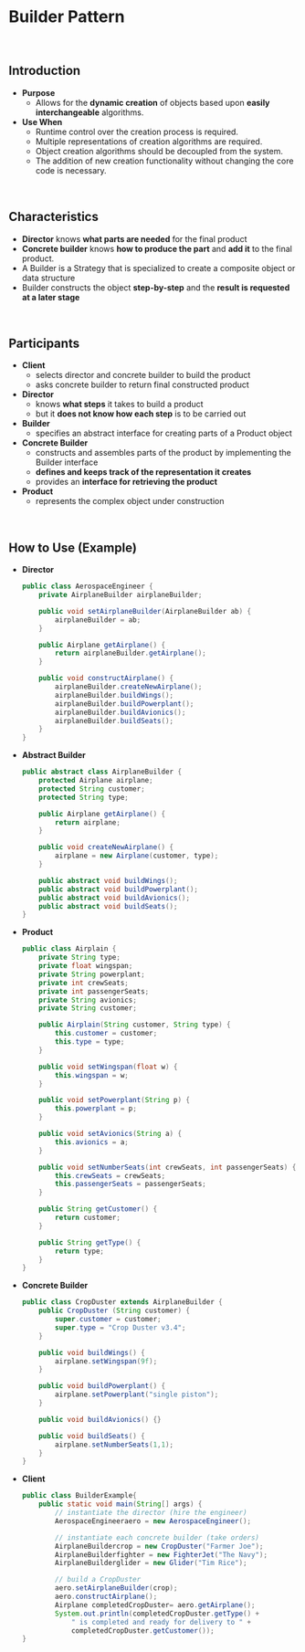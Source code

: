 # Builder Pattern

<br>

## Introduction
- **Purpose**
  - Allows for the **dynamic creation** of objects based upon **easily interchangeable** algorithms.
- **Use When**
  - Runtime control over the creation process is required.
  - Multiple representations of creation algorithms are required.
  - Object creation algorithms should be decoupled from the system.
  - The addition of new creation functionality without changing the core code is necessary.

<br>

## Characteristics
- **Director** knows **what parts are needed** for the final product
- **Concrete builder** knows **how to produce the part** and **add it** to the final product.
- A Builder is a Strategy that is specialized to create a composite object or data structure
- Builder constructs the object **step-by-step** and the **result is requested at a later stage**

<br>

## Participants
- **Client**
  - selects director and concrete builder to build the product
  - asks concrete builder to return final constructed product
- **Director**
  - knows **what steps** it takes to build a product
  - but it **does not know how each step** is to be carried out 
- **Builder**
  - specifies an abstract interface for creating parts of a Product object
- **Concrete Builder**
  -  constructs and assembles parts of the product by implementing the Builder interface
  -  **defines and keeps track of the representation it creates**
  -  provides an **interface for retrieving the product**
- **Product**
  - represents the complex object under construction

<br>

## How to Use (Example)
- **Director**
  ```Java
  public class AerospaceEngineer {
      private AirplaneBuilder airplaneBuilder;
  
      public void setAirplaneBuilder(AirplaneBuilder ab) {
          airplaneBuilder = ab;
      }
  
      public Airplane getAirplane() {
          return airplaneBuilder.getAirplane();
      }
  
      public void constructAirplane() {
          airplaneBuilder.createNewAirplane();
          airplaneBuilder.buildWings();
          airplaneBuilder.buildPowerplant();
          airplaneBuilder.buildAvionics();
          airplaneBuilder.buildSeats();
      }
  }
  ```
- **Abstract Builder**
  ```Java
  public abstract class AirplaneBuilder {
      protected Airplane airplane;
      protected String customer;
      protected String type;
  
      public Airplane getAirplane() {
          return airplane;
      }
  
      public void createNewAirplane() {
          airplane = new Airplane(customer, type);
      }
  
      public abstract void buildWings();
      public abstract void buildPowerplant();
      public abstract void buildAvionics();
      public abstract void buildSeats();
  }
  ```
- **Product**
  ```Java
  public class Airplain {
      private String type;
      private float wingspan;
      private String powerplant;
      private int crewSeats;
      private int passengerSeats;
      private String avionics;
      private String customer;

      public Airplain(String customer, String type) {
          this.customer = customer;
          this.type = type;
      }

      public void setWingspan(float w) {
          this.wingspan = w;
      }

      public void setPowerplant(String p) {
          this.powerplant = p;
      }
  
      public void setAvionics(String a) {
          this.avionics = a;
      }
  
      public void setNumberSeats(int crewSeats, int passengerSeats) {
          this.crewSeats = crewSeats;
          this.passengerSeats = passengerSeats;
      }
  
      public String getCustomer() {
          return customer;
      }
  
      public String getType() {
          return type;
      }
  }
  ```
- **Concrete Builder**
  ```Java
  public class CropDuster extends AirplaneBuilder {
      public CropDuster (String customer) {
          super.customer = customer;
          super.type = "Crop Duster v3.4";
      }
  
      public void buildWings() {
          airplane.setWingspan(9f);
      }
  
      public void buildPowerplant() {
          airplane.setPowerplant("single piston");
      }
  
      public void buildAvionics() {}
  
      public void buildSeats() {
          airplane.setNumberSeats(1,1);
      }
  }
  ```
- **Client**
  ```Java
  public class BuilderExample{
      public static void main(String[] args) {
          // instantiate the director (hire the engineer)
          AerospaceEngineeraero = new AerospaceEngineer();

          // instantiate each concrete builder (take orders)
          AirplaneBuildercrop = new CropDuster("Farmer Joe");
          AirplaneBuilderfighter = new FighterJet("The Navy");
          AirplaneBuilderglider = new Glider("Tim Rice");

          // build a CropDuster
          aero.setAirplaneBuilder(crop);
          aero.constructAirplane();
          Airplane completedCropDuster= aero.getAirplane();
          System.out.println(completedCropDuster.getType() +
              " is completed and ready for delivery to " +
              completedCropDuster.getCustomer());
  }
  ```
